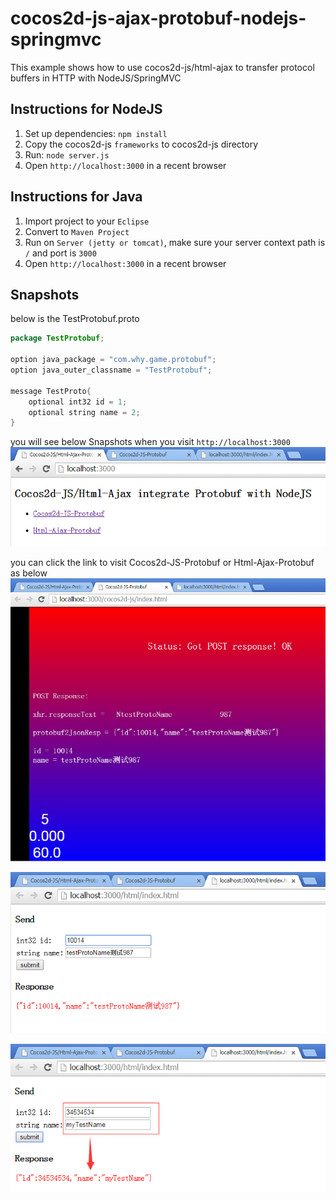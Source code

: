 # cocos2d-js-ajax-protobuf-nodejs-springmvc
This example shows how to use cocos2d-js/html-ajax to transfer protocol buffers in HTTP with NodeJS/SpringMVC

## Instructions for NodeJS
1. Set up dependencies: `npm install`
2. Copy the cocos2d-js `frameworks` to cocos2d-js directory
3. Run: `node server.js`
4. Open `http://localhost:3000` in a recent browser

## Instructions for Java
1. Import project to your `Eclipse`
2. Convert to `Maven Project`
3. Run on `Server (jetty or tomcat)`, make sure your server context path is `/` and port is `3000`
4. Open `http://localhost:3000` in a recent browser

## Snapshots
below is the TestProtobuf.proto

```java
package TestProtobuf;

option java_package = "com.why.game.protobuf";
option java_outer_classname = "TestProtobuf";

message TestProto{
	optional int32 id = 1;
	optional string name = 2;
}
```

you will see below Snapshots when you visit `http://localhost:3000`
![1](./images/1.png)

you can click the link to visit Cocos2d-JS-Protobuf or Html-Ajax-Protobuf as below
![2](./images/2.png)


![3](./images/3.png)


![4](./images/4.png)